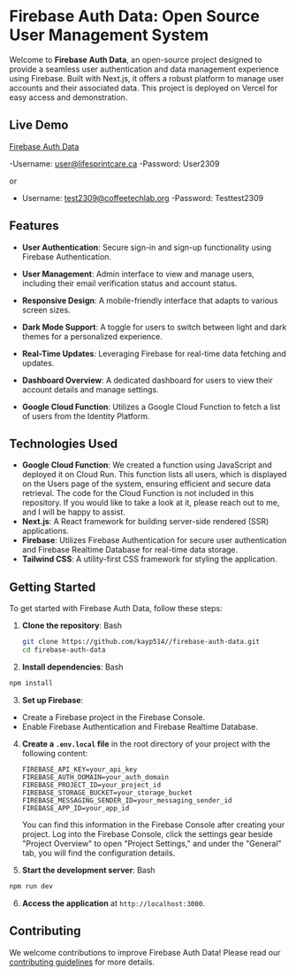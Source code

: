 # Firebase Auth Data: Open Source User Management System

Welcome to **Firebase Auth Data**, an open-source project designed to provide a seamless user authentication and data management experience using Firebase. Built with Next.js, it offers a robust platform to manage user accounts and their associated data. This project is deployed on Vercel for easy access and demonstration.

## Live Demo

[Firebase Auth Data](https://firebase-auth-data-kayp514.vercel.app/)

-Username: user@lifesprintcare.ca
-Password: User2309

or 

- Username: test2309@coffeetechlab.org
-Password: Testtest2309

## Features

- **User Authentication**: Secure sign-in and sign-up functionality using Firebase Authentication.

- **User Management**: Admin interface to view and manage users, including their email verification status and account status.

- **Responsive Design**: A mobile-friendly interface that adapts to various screen sizes.

- **Dark Mode Support**: A toggle for users to switch between light and dark themes for a personalized experience.

- **Real-Time Updates**: Leveraging Firebase for real-time data fetching and updates.

- **Dashboard Overview**: A dedicated dashboard for users to view their account details and manage settings.

- **Google Cloud Function**: Utilizes a Google Cloud Function to fetch a list of users from the Identity Platform.


## Technologies Used

- **Google Cloud Function**: We created a function using JavaScript and deployed it on Cloud Run. This function lists all users, which is displayed on the Users page of the system, ensuring efficient and secure data retrieval. The code for the Cloud Function is not included in this repository. If you would like to take a look at it, please reach out to me, and I will be happy to assist.
- **Next.js**: A React framework for building server-side rendered (SSR) applications.
- **Firebase**: Utilizes Firebase Authentication for secure user authentication and Firebase Realtime Database for real-time data storage.
- **Tailwind CSS**: A utility-first CSS framework for styling the application.

## Getting Started

To get started with Firebase Auth Data, follow these steps:

1. **Clone the repository**:
Bash
   ```bash
   git clone https://github.com/kayp514//firebase-auth-data.git
   cd firebase-auth-data
   ```

2. **Install dependencies**:
Bash
```bash
npm install
```

3. **Set up Firebase**:
- Create a Firebase project in the Firebase Console.
- Enable Firebase Authentication and Firebase Realtime Database.

4. **Create a `.env.local` file** in the root directory of your project with the following content:

   ```
   FIREBASE_API_KEY=your_api_key
   FIREBASE_AUTH_DOMAIN=your_auth_domain
   FIREBASE_PROJECT_ID=your_project_id
   FIREBASE_STORAGE_BUCKET=your_storage_bucket
   FIREBASE_MESSAGING_SENDER_ID=your_messaging_sender_id
   FIREBASE_APP_ID=your_app_id
   ```

   You can find this information in the Firebase Console after creating your project. Log into the Firebase Console, click the settings gear beside "Project Overview" to open "Project Settings," and under the "General" tab, you will find the configuration details.

5. **Start the development server**:
Bash
```bash
npm run dev
```

6. **Access the application** at `http://localhost:3000`.

## Contributing

We welcome contributions to improve Firebase Auth Data! Please read our [contributing guidelines](CONTRIBUTING.md) for more details.

